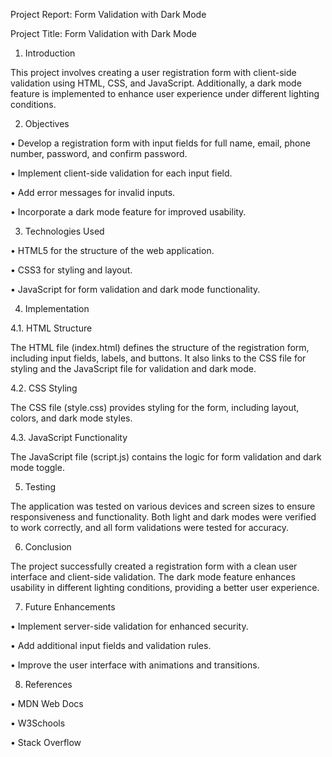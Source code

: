 Project Report: Form Validation with Dark Mode

Project Title: Form Validation with Dark Mode
 
1. Introduction

This project involves creating a user registration form with client-side validation using HTML, CSS, and JavaScript. Additionally, a dark mode feature is implemented to enhance user experience under different lighting conditions.

2. Objectives

•	Develop a registration form with input fields for full name, email, phone number, password, and confirm password.

•	Implement client-side validation for each input field.

•	Add error messages for invalid inputs.

•	Incorporate a dark mode feature for improved usability.

3. Technologies Used

•	HTML5 for the structure of the web application.

•	CSS3 for styling and layout.

•	JavaScript for form validation and dark mode functionality.

4. Implementation

4.1. HTML Structure

The HTML file (index.html) defines the structure of the registration form, including input fields, labels, and buttons. It also links to the CSS file for styling and the JavaScript file for validation and dark mode.

4.2. CSS Styling

The CSS file (style.css) provides styling for the form, including layout, colors, and dark mode styles.

4.3. JavaScript Functionality

The JavaScript file (script.js) contains the logic for form validation and dark mode toggle.

5. Testing

The application was tested on various devices and screen sizes to ensure responsiveness and functionality. Both light and dark modes were verified to work correctly, and all form validations were tested for accuracy.

6. Conclusion

The project successfully created a registration form with a clean user interface and client-side validation. The dark mode feature enhances usability in different lighting conditions, providing a better user experience.

7. Future Enhancements

•	Implement server-side validation for enhanced security.

•	Add additional input fields and validation rules.

•	Improve the user interface with animations and transitions.

8. References

•	MDN Web Docs

•	W3Schools

•	Stack Overflow

